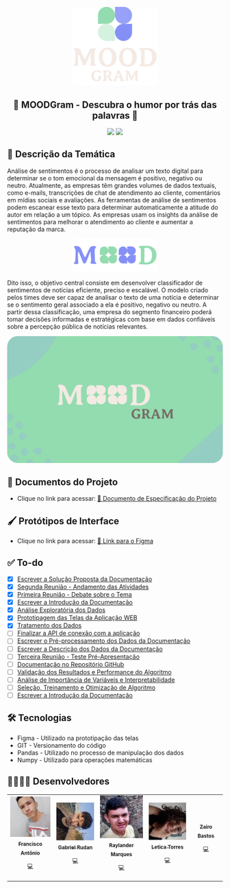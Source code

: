 
<p align="center">
  <img src=".github/logotype.png" alt="LOGO" width="200"/>
</p>

<div align="center">
  <h2>🍃 MOODGram - Descubra o humor por trás das palavras 🍂</h2>
</div>

<div align="center">
  <img src="https://img.shields.io/badge/MoodGram-ModuloIbiapaba-green">
  <img src="https://img.shields.io/badge/licence-MIT-orange.svg">
</div>

## 📃 Descrição da Temática

Análise de sentimentos é o processo de analisar um texto digital para determinar se o tom emocional da mensagem é positivo, negativo ou neutro. Atualmente, as empresas têm grandes volumes de dados textuais, como e-mails, transcrições de chat de atendimento ao cliente, comentários em mídias sociais e avaliações. As ferramentas de análise de sentimentos podem escanear esse texto para determinar automaticamente a atitude do autor em relação a um tópico. As empresas usam os insights da análise de sentimentos para melhorar o atendimento ao cliente e aumentar a reputação da marca.

<p align="center">
  <img src=".github/logotype2.png" alt="LOGO" width="200"/>
</p>

Dito isso, o objetivo central consiste em desenvolver classificador de sentimentos de notícias eficiente, preciso e escalável. O modelo criado pelos times deve ser capaz de analisar o texto de uma notícia e determinar se o sentimento geral associado a ela é positivo, negativo ou neutro. A partir dessa classificação, uma empresa do segmento financeiro poderá tomar decisões informadas e estratégicas com base em dados confiáveis sobre a percepção pública de notícias relevantes.

<p align="center">
  <img src=".github/cover (2).png" alt="LOGO" width="1000"/>
</p>

## 📃 Documentos do Projeto

- Clique no link para acessar: [🔗 Documento de Especificação do Projeto](https://drive.google.com/file/d/14aKYnBnIVCiR-CyrNCAREyv1dtlKJMaq/preview)

## 🖌️ Protótipos de Interface

- Clique no link para acessar: [🔗 Link para o Figma](https://www.figma.com/file/I7dS63C0gmyqKB69vWiEn6/MOODGram---Dashboard?type=design&node-id=10%3A747&mode=design&t=CQ1BB3gFdLGHzK5J-1)

## ✅ To-do

* [X] [Escrever a Solução Proposta da Documentação](https://github.com/zairobastos/moodgram/issues/13)
* [X] [Segunda Reunião - Andamento das Atividades](https://github.com/zairobastos/moodgram/issues/11)
* [X] [Primeira Reunião - Debate sobre o Tema](https://github.com/zairobastos/moodgram/issues/10)
* [X] [Escrever a Introdução da Documentação](https://github.com/zairobastos/moodgram/issues/9)
* [X] [Análise Exploratória dos Dados](https://github.com/zairobastos/moodgram/issues/4)
* [X] [Prototipagem das Telas da Aplicação WEB](https://github.com/zairobastos/moodgram/issues/3)
* [X] [Tratamento dos Dados](https://github.com/zairobastos/moodgram/issues/1)
* [ ] [Finalizar a API de conexão com a aplicação](https://github.com/zairobastos/moodgram/issues/16)
* [ ] [Escrever o Pré-processamento dos Dados da Documentação](https://github.com/zairobastos/moodgram/issues/15)
* [ ] [Escrever a Descrição dos Dados da Documentação](https://github.com/zairobastos/moodgram/issues/14)
* [ ] [Terceira Reunião - Teste Pré-Apresentação](https://github.com/zairobastos/moodgram/issues/12)
* [ ] [Documentação no Repositório GitHub](https://github.com/zairobastos/moodgram/issues/8)
* [ ] [Validação dos Resultados e Performance do Algoritmo](https://github.com/zairobastos/moodgram/issues/7)
* [ ] [Análise de Importância de Variáveis e Interpretabilidade](https://github.com/zairobastos/moodgram/issues/6)
* [ ] [Seleção, Treinamento e Otimização de Algoritmo](https://github.com/zairobastos/moodgram/issues/5)
* [ ] [Escrever a Introdução da Documentação](https://github.com/zairobastos/moodgram/issues/2)

## 🛠 Tecnologias

- Figma - Utilizado na prototipação das telas
- GIT - Versionamento do código
- Pandas - Utilizado no processo de manipulação dos dados
- Numpy - Utilizado para operações matemáticas

## 👨‍💻👩‍💻 Desenvolvedores

<table align="center">
<tr>
  <td align="center"><a href="https://github.com/eletromarlon"><img src=".github/franciscoantonio.png" width="100px;" alt=""/><br /><sub><b>Francisco Antônio</b></sub></a><br /><p title="Front-End">💻</p></td>
  <td align="center"><a href="https://github.com/gabrielrudan"><img src=".github/gabrielrudan.png" width="100px;" alt=""/><br /><sub><b>Gabriel Rudan</b></sub></a><br /><p title="Front-End">💻</p></td>
  <td align="center"><a href="https://github.com/Raylander524"><img src=".github/raylandermarques.png" width="100px;" alt=""/><br /><sub><b>Raylander Marques</b></sub></a><br /><p title="Front-End">💻</p></td>
  <td align="center"><a href="https://github.com/leh-torres"><img src=".github/leticiatorres.jpg" width="100px;" alt=""/><br /><sub><b>Letica Torres</b></sub></a><br /><p title="Back-End">💻</p></td>
  <td align="center"><a href="https://github.com/zairobastos"><img src="https://avatars.githubusercontent.com/u/49825773?v=4" width="100px;" alt=""/><br /><sub><b>Zairo Bastos</b></sub></a><br /><p title="Back-End">💻</p></td>